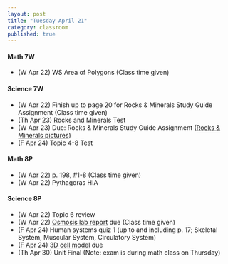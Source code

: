 ```yaml
---
layout: post
title: "Tuesday April 21"
category: classroom
published: true
---
```

#### Math 7W
* (W Apr 22) WS Area of Polygons (Class time given)

#### Science 7W
* (W Apr 22) Finish up to page 20 for Rocks & Minerals Study Guide Assignment (Class time given)
* (Th Apr 23) Rocks and Minerals Test
* (W Apr 23) Due: Rocks & Minerals Study Guide Assignment (<a href="https://www.dropbox.com/sh/ez78lntdrfd4l7r/AAC0eaWVkw20L76INcjVlFKIa?dl=0">Rocks & Minerals pictures</a>)
* (F Apr 24) Topic 4-8 Test

#### Math 8P
* (W Apr 22) p. 198, #1-8 (Class time given)
* (W Apr 22) Pythagoras HIA

#### Science 8P
* (W Apr 22) Topic 6 review
* (W Apr 22) <a href="https://www.dropbox.com/s/t4gdf6kl6na752g/Eggsciting%20Osmosis%20Lab.doc?dl=0">Osmosis lab report</a> due (Class time given)
* (F Apr 24) Human systems quiz 1 (up to and including p. 17; Skeletal System, Muscular System, Circulatory System)
* (F Apr 24) <a href="https://www.dropbox.com/s/uln20taicuc6c6d/3D%20cell%20model.pdf?dl=0">3D cell model</a> due
* (Th Apr 30) Unit Final (Note: exam is during math class on Thursday)
